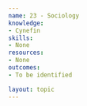 ```yaml
---
name: 23 - Sociology
knowledge:
- Cynefin
skills:
- None
resources:
- None
outcomes:
- To be identified

layout: topic
---
```

